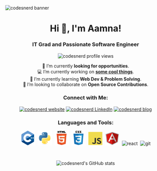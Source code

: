 ![codesnerd banner](https://user-images.githubusercontent.com/70039999/117883176-88007e80-b2c4-11eb-8071-5531b6f0f15d.gif)

<!-- Hero Text -->
<h1 align="center">Hi 👋, I'm Aamna!</h1>
<h3 align="center">IT Grad and Passionate Software Engineer</h3>

<!-- Profile Views -->
<p align="center"> 
  <img align="center" src="https://komarev.com/ghpvc/?username=codesnerd&label=Profile%20views&color=24a8f9&style=flat" alt="codesnerd profile views"/>
</p>
<p align="center"> 
  🔭 I’m currently <b>looking for opportunities</b>.<br/>
  💻 I’m currently working on <b><a href="http://codesnerd.com/recent">some cool things</a></b>.<br/>
  🚀 I’m currently learning <b>Web Dev & Problem Solving</b>.<br/>
  🤝 I’m looking to collaborate on <b>Open Source Contributions</b>.
</p>

<!-- Connect With Me -->
<h3 align="center">Connect with Me:</h3>
<p align="center">
  <a href="https://codesnerd.com/"><img align="center" src="https://user-images.githubusercontent.com/70039999/133166623-b8fd6c6c-7de9-41eb-a515-37ae7320c7cf.png" alt="codesnerd website" width="35"/></a>
  <a href="https://www.linkedin.com/in/codesnerd/"><img align="center" src="https://user-images.githubusercontent.com/70039999/133168933-4b5c6bd3-c486-45d4-b6ee-8914ffa2e411.png" alt="codesnerd LinkedIn" width="42" height="42" /></a>
  <a href="http://blog.codesnerd.com/"><img align="center" src="https://user-images.githubusercontent.com/70039999/133170049-5021eace-fa75-4bab-9570-320225eb4dfe.png" alt="codesnerd blog" width="35"/></a>
</p>

<!-- Languages and Tools -->
<h3 align="center">Languages and Tools:</h3>
<p align="center">
  <!-- C++ -->
  <img src="https://raw.githubusercontent.com/devicons/devicon/master/icons/cplusplus/cplusplus-original.svg" alt="cplusplus" width="45"/>
  <!-- Python -->
  &nbsp;<img src="https://raw.githubusercontent.com/devicons/devicon/master/icons/python/python-original.svg" alt="python" width="45"/>
  <!-- HTML5 -->
  &nbsp;<img src="https://raw.githubusercontent.com/devicons/devicon/master/icons/html5/html5-original-wordmark.svg" alt="html5" width="45"/>
  <!-- CSS3 -->
  &nbsp;<img src="https://raw.githubusercontent.com/devicons/devicon/master/icons/css3/css3-original-wordmark.svg" alt="css3" width="45"/>
  <!-- JavaScript -->
  &nbsp;<img src="https://raw.githubusercontent.com/devicons/devicon/master/icons/javascript/javascript-original.svg" alt="javascript" width="45" height="42"/>
  <!-- Angular -->
  &nbsp;<img src="https://raw.githubusercontent.com/devicons/devicon/master/icons/angularjs/angularjs-original.svg" alt="javascript" width="45" height="42"/>
  <!-- React -->
  &nbsp;<img src="https://cdn.jsdelivr.net/gh/devicons/devicon/icons/react/react-original.svg" alt="react" width="45" height="42"/>
  <!-- Git -->
  &nbsp;<img src="https://www.vectorlogo.zone/logos/git-scm/git-scm-icon.svg" alt="git" width="45" height="42"/>
</p>
<br/>

<!-- GitHub Stats -->
<p align="center">
  <img src="https://github-readme-stats.vercel.app/api?username=codesnerd&theme=github_dark&count_private=true&include_all_commits=true" alt="codesnerd's GitHub stats" />
</p>
